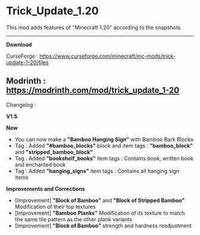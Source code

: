 # Trick_Update_1.20
This mod adds features of "Minecraft 1.20" according to the snapshots

--------------------
**Download**

CurseForge : https://www.curseforge.com/minecraft/mc-mods/trick-update-1-20/files

Modrinth : https://modrinth.com/mod/trick_update_1-20
--------------------

Changelog :

**V1.5**

**New**
- You can now make a **"Bamboo Hanging Sign"** with Bamboo Bark Blocks
- Tag : Added **"#bamboo_blocks"** block and item tags : **"bamboo_block"** and **"stripped_bamboo_block"**
- Tag : Added **"bookshelf_books"** item tags : Contains book, written book and enchanted book
- Tag : Added **"hanging_signs"** item tags : Contains all hanging sign items

**Improvements and Corrections**
- [Improvement] **"Block of Bamboo"** and **"Block of Stripped Bamboo"** Modification of their top textures
- [Improvement] **"Bamboo Planks"** Modification of its texture to match the same tile pattern as the other plank variants
- [Improvement] **"Block of Bamboo"** strength and hardness readjustment
